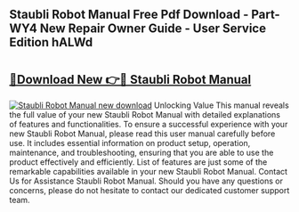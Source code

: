 ## Staubli Robot Manual Free Pdf Download - Part-WY4 New Repair Owner Guide - User Service Edition hALWd

# <h2><a href="http://bc60408.oget.top/?id=Staubli+Robot+Manual">🔗Download New 👉🔴 Staubli Robot Manual</a></h2>

[![Staubli Robot Manual new download](https://i.imgur.com/5g1atiW.png)](http://bc60408.oget.top/?id=Staubli+Robot+Manual)
Unlocking Value This manual reveals the full value of your new Staubli Robot Manual with detailed explanations of features and functionalities. To ensure a successful experience with your new Staubli Robot Manual, please read this user manual carefully before use. It includes essential information on product setup, operation, maintenance, and troubleshooting, ensuring that you are able to use the product effectively and efficiently. List of features are just some of the remarkable capabilities available in your new Staubli Robot Manual. Contact Us for Assistance Staubli Robot Manual. Should you have any questions or concerns, please do not hesitate to contact our dedicated customer support team.
